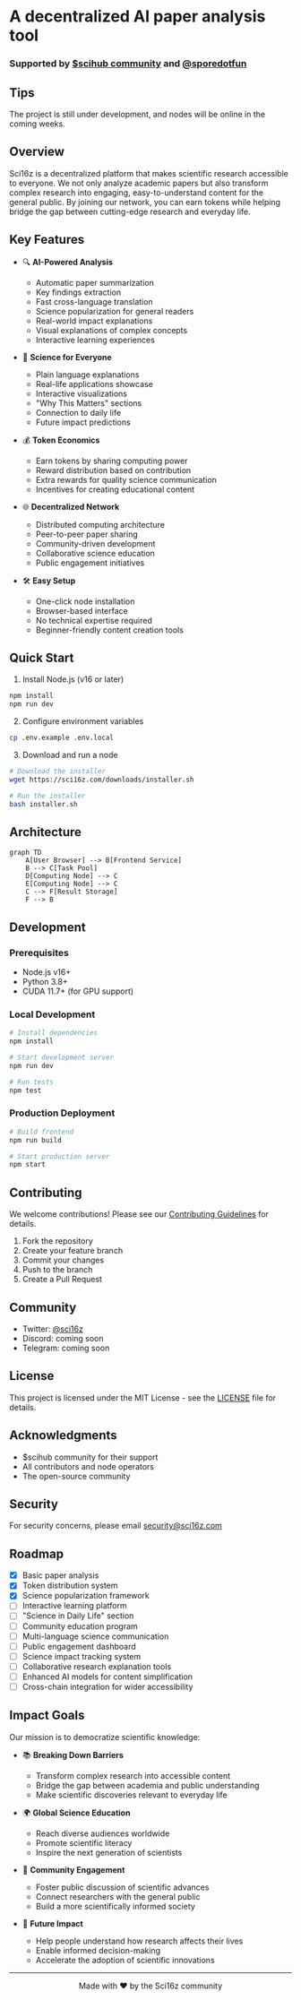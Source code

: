 # A decentralized AI paper analysis tool

### Supported by [$scihub community](https://t.me/WTFDeSci) and [@sporedotfun](https://x.com/sporedotfun)

## Tips

The project is still under development, and nodes will be online in the coming weeks.

## Overview

Sci16z is a decentralized platform that makes scientific research accessible to everyone. We not only analyze academic papers but also transform complex research into engaging, easy-to-understand content for the general public. By joining our network, you can earn tokens while helping bridge the gap between cutting-edge research and everyday life.

## Key Features

- 🔍 **AI-Powered Analysis**
  - Automatic paper summarization
  - Key findings extraction
  - Fast cross-language translation
  - Science popularization for general readers
  - Real-world impact explanations
  - Visual explanations of complex concepts
  - Interactive learning experiences

- 🌟 **Science for Everyone**
  - Plain language explanations
  - Real-life applications showcase
  - Interactive visualizations
  - "Why This Matters" sections
  - Connection to daily life
  - Future impact predictions

- 💰 **Token Economics**
  - Earn tokens by sharing computing power
  - Reward distribution based on contribution
  - Extra rewards for quality science communication
  - Incentives for creating educational content

- 🌐 **Decentralized Network**
  - Distributed computing architecture
  - Peer-to-peer paper sharing
  - Community-driven development
  - Collaborative science education
  - Public engagement initiatives

- 🛠 **Easy Setup**
  - One-click node installation
  - Browser-based interface
  - No technical expertise required
  - Beginner-friendly content creation tools

## Quick Start

1. Install Node.js (v16 or later)
```bash
npm install
npm run dev
```

2. Configure environment variables
```bash
cp .env.example .env.local
```

3. Download and run a node
```bash
# Download the installer
wget https://sci16z.com/downloads/installer.sh

# Run the installer
bash installer.sh
```

## Architecture

```mermaid
graph TD
    A[User Browser] --> B[Frontend Service]
    B --> C[Task Pool]
    D[Computing Node] --> C
    E[Computing Node] --> C
    C --> F[Result Storage]
    F --> B
```

## Development

### Prerequisites
- Node.js v16+
- Python 3.8+
- CUDA 11.7+ (for GPU support)

### Local Development
```bash
# Install dependencies
npm install

# Start development server
npm run dev

# Run tests
npm test
```

### Production Deployment
```bash
# Build frontend
npm run build

# Start production server
npm start
```

## Contributing

We welcome contributions! Please see our [Contributing Guidelines](CONTRIBUTING.md) for details.

1. Fork the repository
2. Create your feature branch
3. Commit your changes
4. Push to the branch
5. Create a Pull Request

## Community


- Twitter: [@sci16z](https://x.com/sci16z)
- Discord: coming soon
- Telegram: coming soon

## License

This project is licensed under the MIT License - see the [LICENSE](LICENSE) file for details.

## Acknowledgments

- $scihub community for their support
- All contributors and node operators
- The open-source community

## Security

For security concerns, please email security@sci16z.com

## Roadmap

- [x] Basic paper analysis
- [x] Token distribution system
- [x] Science popularization framework
- [ ] Interactive learning platform
- [ ] "Science in Daily Life" section
- [ ] Community education program
- [ ] Multi-language science communication
- [ ] Public engagement dashboard
- [ ] Science impact tracking system
- [ ] Collaborative research explanation tools
- [ ] Enhanced AI models for content simplification
- [ ] Cross-chain integration for wider accessibility

## Impact Goals

Our mission is to democratize scientific knowledge:

- 📚 **Breaking Down Barriers**
  - Transform complex research into accessible content
  - Bridge the gap between academia and public understanding
  - Make scientific discoveries relevant to everyday life

- 🌍 **Global Science Education**
  - Reach diverse audiences worldwide
  - Promote scientific literacy
  - Inspire the next generation of scientists

- 🤝 **Community Engagement**
  - Foster public discussion of scientific advances
  - Connect researchers with the general public
  - Build a more scientifically informed society

- 🚀 **Future Impact**
  - Help people understand how research affects their lives
  - Enable informed decision-making
  - Accelerate the adoption of scientific innovations

---

<p align="center">Made with ❤️ by the Sci16z community</p>